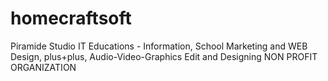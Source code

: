 # homecraftsoft
Piramide Studio IT Educations - Information, School Marketing and WEB Design, plus+plus, Audio-Video-Graphics Edit and Designing NON PROFIT ORGANIZATION
